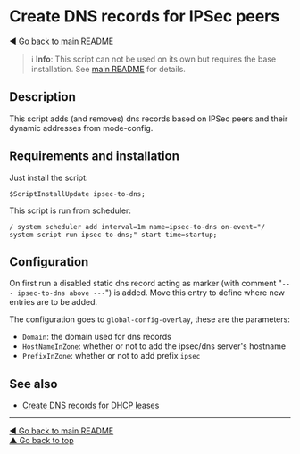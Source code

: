 Create DNS records for IPSec peers
==================================

[◀ Go back to main README](../README.md)

> ℹ️ **Info**: This script can not be used on its own but requires the base
> installation. See [main README](../README.md) for details.

Description
-----------

This script adds (and removes) dns records based on IPSec peers and their
dynamic addresses from mode-config.

Requirements and installation
-----------------------------

Just install the script:

    $ScriptInstallUpdate ipsec-to-dns;

This script is run from scheduler:

    / system scheduler add interval=1m name=ipsec-to-dns on-event="/ system script run ipsec-to-dns;" start-time=startup;

Configuration
-------------

On first run a disabled static dns record acting as marker (with comment
"`--- ipsec-to-dns above ---`") is added. Move this entry to define where new
entries are to be added.

The configuration goes to `global-config-overlay`, these are the parameters:

* `Domain`: the domain used for dns records
* `HostNameInZone`: whether or not to add the ipsec/dns server's hostname
* `PrefixInZone`: whether or not to add prefix `ipsec`

See also
--------

* [Create DNS records for DHCP leases](dns-to-dhcp.md)

---
[◀ Go back to main README](../README.md)  
[▲ Go back to top](#top)

